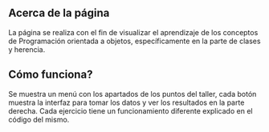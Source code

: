 ## Acerca de la página

La página se  realiza con el fin de visualizar el aprendizaje de los conceptos de Programación orientada a objetos, específicamente en la parte de clases y herencia.

## Cómo funciona?

Se muestra un menú con los apartados de los puntos del taller, cada botón muestra la interfaz para tomar los datos y ver los resultados en la parte derecha. Cada ejercicio tiene un funcionamiento diferente explicado en el código del mismo.
